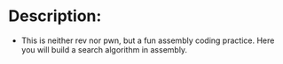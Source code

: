 # Description:

- This is neither rev nor pwn, but a fun assembly coding practice. Here you will build a search algorithm in assembly.